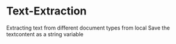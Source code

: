 # Text-Extraction
Extracting text from different document types from local 
Save the textcontent as a string variable
